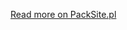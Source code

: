 [Read more on PackSite.pl](https://packsite.pl/articles/2022/02/guids-part2-conversion-from-a-number)
